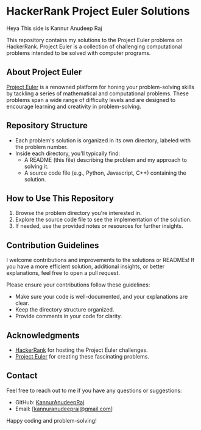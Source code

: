 # HackerRank Project Euler Solutions

Heya This side is Kannur Anudeep Raj

This repository contains my solutions to the Project Euler problems on HackerRank. Project Euler is a collection of challenging computational problems intended to be solved with computer programs.

## About Project Euler

[Project Euler](https://projecteuler.net/) is a renowned platform for honing your problem-solving skills by tackling a series of mathematical and computational problems. These problems span a wide range of difficulty levels and are designed to encourage learning and creativity in problem-solving.

## Repository Structure

- Each problem's solution is organized in its own directory, labeled with the problem number.
- Inside each directory, you'll typically find:
  - A README (this file) describing the problem and my approach to solving it.
  - A source code file (e.g., Python, Javascript, C++) containing the solution.

## How to Use This Repository

1. Browse the problem directory you're interested in.
2. Explore the source code file to see the implementation of the solution.
3. If needed, use the provided notes or resources for further insights.

## Contribution Guidelines

I welcome contributions and improvements to the solutions or READMEs! If you have a more efficient solution, additional insights, or better explanations, feel free to open a pull request.

Please ensure your contributions follow these guidelines:

- Make sure your code is well-documented, and your explanations are clear.
- Keep the directory structure organized.
- Provide comments in your code for clarity.

## Acknowledgments

- [HackerRank](https://www.hackerrank.com/) for hosting the Project Euler challenges.
- [Project Euler](https://projecteuler.net/) for creating these fascinating problems.

## Contact

Feel free to reach out to me if you have any questions or suggestions:

- GitHub: [KannurAnudeepRaj](https://github.com/KannurAnudeepRaj)
- Email: [kannuranudeepraj@gmail.com]

Happy coding and problem-solving!
